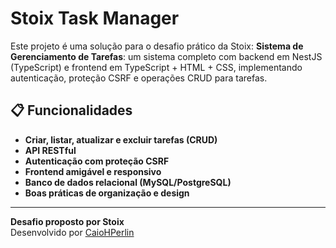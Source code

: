 # Stoix Task Manager

Este projeto é uma solução para o desafio prático da Stoix: **Sistema de Gerenciamento de Tarefas**: um sistema completo com backend em NestJS (TypeScript) e frontend em TypeScript + HTML + CSS, implementando autenticação, proteção CSRF e operações CRUD para tarefas.

## 📋 Funcionalidades

- **Criar, listar, atualizar e excluir tarefas (CRUD)**
- **API RESTful**
- **Autenticação com proteção CSRF**
- **Frontend amigável e responsivo**
- **Banco de dados relacional (MySQL/PostgreSQL)**
- **Boas práticas de organização e design**

---

**Desafio proposto por Stoix**  
Desenvolvido por [CaioHPerlin](https://github.com/CaioHPerlin)
